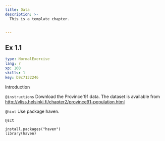 ```yaml
---
title: Data
description: >-
  This is a template chapter.


---
```

## Ex 1.1

```yaml
type: NormalExercise
lang: r
xp: 100
skills: 1
key: b9c7132246
```

Introduction

`@instructions`
Download the Province'91 data. The dataset is available from [http://vliss.helsinki.fi/chapter2/province91-population.html ](url)

`@hint`
Use package haven.




`@sct`
```{r}
install.packages("haven")
library(haven)
```



